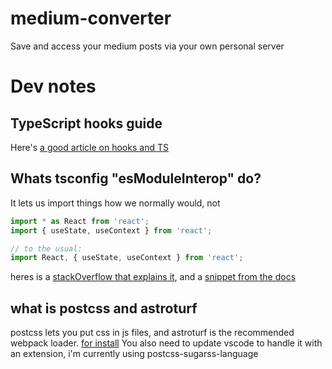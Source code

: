 # medium-converter
Save and access your medium posts via your own personal server


# Dev notes

## TypeScript hooks guide
Here's [a good article on hooks and TS](https://levelup.gitconnected.com/usetypescript-a-complete-guide-to-react-hooks-and-typescript-db1858d1fb9c)

## Whats tsconfig "esModuleInterop" do?
It lets us import things how we normally would, not

```js
import * as React from 'react';
import { useState, useContext } from 'react';

// to the usual:
import React, { useState, useContext } from 'react';
```
heres is a [stackOverflow that explains it](https://stackoverflow.com/questions/54674392/react-with-typescript-how-to-import-methods), and a [snippet from the docs](https://www.typescriptlang.org/docs/handbook/release-notes/typescript-2-7.html#support-for-import-d-from-cjs-from-commonjs-modules-with---esmoduleinterop)

## what is postcss and astroturf
postcss lets you put css in js files, and astroturf is the recommended webpack loader.
[for install](https://github.com/postcss/postcss#css-in-js)
You also need to update vscode to handle it with an extension, i'm currently using postcss-sugarss-language